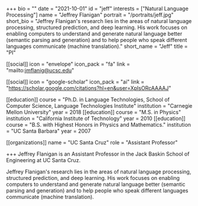 +++
bio = ""
date = "2021-10-01"
id = "jeff"
interests = ["Natural Language Processing"]
name = "Jeffrey Flanigan"
portrait = "/portraits/jeff.jpg"
short_bio = "Jeffrey Flanigan's research lies in the areas of natural language processing, structured prediction, and deep learning. His work focuses on enabling computers to understand and generate natural language better (semantic parsing and generation) and to help people who speak different languages communicate (machine translation)."
short_name = "Jeff"
title = "PI"

[[social]]
    icon = "envelope"
    icon_pack = "fa"
    link = "mailto:jmflanig@ucsc.edu"

[[social]]
    icon = "google-scholar"
    icon_pack = "ai"
    link = "https://scholar.google.com/citations?hl=en&user=XpIsORcAAAAJ"

[[education]]
    course = "Ph.D. in Language Technologies, School of Computer Science, Language Technologies Institute"
    institution = "Carnegie Mellon University"
    year = 2018
[[education]]
    course = "M.S. in Physics"
    institution = "California Institute of Technology"
    year = 2010
[[education]]
    course = "B.S. with Highest Honors in Physics and Mathematics."
    institution = "UC Santa Barbara"
    year = 2007
    
[[organizations]]
    name = "UC Santa Cruz"
    role = "Assistant Professor"

+++
Jeffrey Flanigan is an Assistant Professor in the Jack Baskin School of Engineering at UC Santa Cruz.

Jeffrey Flanigan's research lies in the areas of natural language processing, structured prediction, and deep learning. His work focuses on enabling computers to understand and generate natural language better (semantic parsing and generation) and to help people who speak different languages communicate (machine translation).


